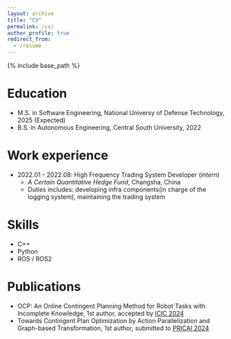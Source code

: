 ```yaml
---
layout: archive
title: "CV"
permalink: /cv/
author_profile: true
redirect_from:
  - /resume
---
```


{% include base_path %}

Education
======
* M.S. in Software Engineering, National Universy of Defense Technology, 2025 (Expected)
* B.S. in Autonomous Engineering, Central South University, 2022

Work experience
======
* 2022.01 - 2022.08: High Frequency Trading System Developer (*intern*)
  * *A Certain Quantitative Hedge Fund*, Changsha, China
  * Duties includes: developing infra components(in charge of the logging system), maintaining the trading system 
  
Skills
======
* C++
* Python
* ROS / ROS2

Publications
======
* OCP: An Online Contingent Planning Method for Robot Tasks with Incomplete Knowledge, 1st author, accepted by [ICIC 2024](http://www.ic-icc.cn/2024/index.htm)
* Towards Contingent Plan Optimization by Action Parallelization and Graph-based Transformation, 1st author, submitted to [PRICAI 2024](https://pricai.org/2024/)
